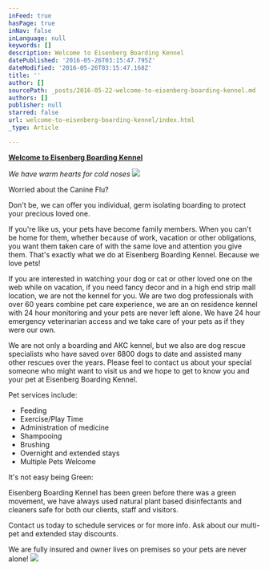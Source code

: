 ```yaml
---
inFeed: true
hasPage: true
inNav: false
inLanguage: null
keywords: []
description: Welcome to Eisenberg Boarding Kennel
datePublished: '2016-05-26T03:15:47.795Z'
dateModified: '2016-05-26T03:15:47.168Z'
title: ''
author: []
sourcePath: _posts/2016-05-22-welcome-to-eisenberg-boarding-kennel.md
authors: []
publisher: null
starred: false
url: welcome-to-eisenberg-boarding-kennel/index.html
_type: Article

---
```

[**Welcome to Eisenberg Boarding Kennel**][0]

_We have warm hearts for cold noses_
![](https://the-grid-user-content.s3-us-west-2.amazonaws.com/318846b1-4fa7-48f2-9781-3ff80511e208.jpg)

Worried about the Canine Flu?

Don't be, we can offer you individual, germ isolating boarding to protect your precious loved one.

If you're like us, your pets have become family members. When you can't be home for them, whether because of work, vacation or other obligations, you want them taken care of with the same love and attention you give them. That's exactly what we do at Eisenberg Boarding Kennel. Because we love pets!

If you are interested in watching your dog or cat or other loved one on the web while on vacation, if you need fancy decor and in a high end strip mall location, we are not the kennel for you. We are two dog professionals with over 60 years combine pet care experience, we are an on residence kennel with 24 hour monitoring and your pets are never left alone. We have 24 hour emergency veterinarian access and we take care of your pets as if they were our own. 

We are not only a boarding and AKC kennel, but we also are dog rescue specialists who have saved over 6800 dogs to date and assisted many other rescues over the years. Please feel to contact us about your special someone who might want to visit us and we hope to get to know you and your pet at Eisenberg Boarding Kennel.

Pet services include:

* Feeding
* Exercise/Play Time
* Administration of medicine
* Shampooing
* Brushing
* Overnight and extended stays
* Multiple Pets Welcome

It's not easy being Green:

Eisenberg Boarding Kennel has been green before there was a green movement, we have always used natural plant based disinfectants and cleaners safe for both our clients, staff and visitors.

Contact us today to schedule services or for more info. Ask about our multi-pet and extended stay discounts.

We are fully insured and owner lives on premises so your pets are never alone!
![](https://the-grid-user-content.s3-us-west-2.amazonaws.com/bdbba88b-0e50-428e-90be-d4a44025b25e.jpg)

[0]: null